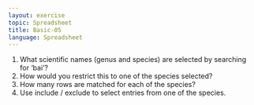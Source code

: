 ```yaml
---
layout: exercise
topic: Spreadsheet
title: Basic-05
language: Spreadsheet
---
```


1. What scientific names (genus and species) are selected by searching for ‘bai’?
1. How would you restrict this to one of the species selected?
1. How many rows are matched for each of the species?
1. Use include / exclude to select entries from one of the species.
